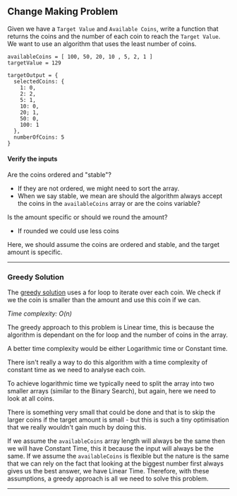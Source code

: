 ## Change Making Problem

Given we have a `Target Value` and `Available Coins`, write a function that returns the coins and the number of each coin to reach the `Target Value`. We want to use an algorithm that uses the least number of coins.

```
availableCoins = [ 100, 50, 20, 10 , 5, 2, 1 ]
targetValue = 129

targetOutput = {
  selectedCoins: {
    1: 0,
    2: 2,
    5: 1,
    10: 0,
    20; 1,
    50: 0,
    100: 1
  },
  numberOfCoins: 5
}
```

#### Verify the inputs
Are the coins ordered and "stable"?
- If they are not ordered, we might need to sort the array.
- When we say stable, we mean are should the algorithm always accept the coins in the `availableCoins` array or are the coins variable?

Is the amount specific or should we round the amount?
- If rounded we could use less coins

Here, we should assume the coins are ordered and stable, and the target amount is specific.

------------------
### Greedy Solution
The [greedy solution]('./change-making-greedy.js) uses a for loop to iterate over each coin. We check if we the coin is smaller than the amount and use this coin if we can.

*Time complexity: O(n)*

The greedy approach to this problem is Linear time, this is because the algorithm is dependant on the for loop and the number of coins in the array.

A better time complexity would be either Logarithmic time or Constant time.

There isn't really a way to do this algorithm with a time complexity of constant time as we need to analyse each coin.

To achieve logarithmic time we typically need to split the array into two smaller arrays (similar to the Binary Search), but again, here we need to look at all coins.

There is something very small that could be done and that is to skip the larger coins if the target amount is small - but this is such a tiny optimisation that we really wouldn't gain much by doing this.

If we assume the `availableCoins` array length will always be the same then we will have Constant Time, this it because the input will always be the same.
If we assume the `availableCoins` is flexible but the nature is the same that we can rely on the fact that looking at the biggest number first always gives us the best answer, we have Linear Time.
Therefore, with these assumptions, a greedy approach is all we need to solve this problem.

------------------
